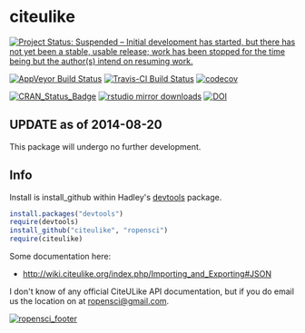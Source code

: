 citeulike
=========

[![Project Status: Suspended – Initial development has started, but there has not yet been a stable, usable release; work has been stopped for the time being but the author(s) intend on resuming work.](http://www.repostatus.org/badges/latest/suspended.svg)](http://www.repostatus.org/#suspended)

[![AppVeyor Build Status](https://ci.appveyor.com/api/projects/status/github/ropensci/citeulike?branch=master&svg=true)](https://ci.appveyor.com/project/ropensci/citeulike)
[![Travis-CI Build Status](https://travis-ci.org/ropensci/citeulike.svg?branch=master)](https://travis-ci.org/)
[![codecov](https://codecov.io/gh/ropensci/citeulike/branch/master/graph/badge.svg)](https://codecov.io/gh/ropensci/citeulike)

[![CRAN_Status_Badge](http://www.r-pkg.org/badges/version/citeulike)](https://cran.r-project.org/package=citeulike)
[![rstudio mirror downloads](http://cranlogs.r-pkg.org/badges/citeulike?color=blue)](https://github.com/metacran/cranlogs.app)
[![DOI](https://zenodo.org/badge/DOI/10.5281/zenodo.466812.svg)](https://doi.org/10.5281/zenodo.466812)




## UPDATE as of 2014-08-20

This package will undergo no further development.

## Info

Install is install_github within Hadley's [devtools](https://github.com/hadley/devtools) package.

```R
install.packages("devtools")
require(devtools)
install_github("citeulike", "ropensci")
require(citeulike)
```

Some documentation here:
+ http://wiki.citeulike.org/index.php/Importing_and_Exporting#JSON

I don't know of any official CiteULike API documentation, but if you do email us the location on at ropensci@gmail.com.

[![ropensci_footer](https://ropensci.org/public_images/github_footer.png)](https://ropensci.org)